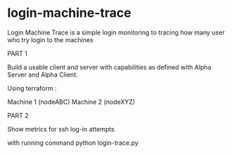 # login-machine-trace
Login Machine Trace is a simple login monitoring to tracing how many user who try login to the machines

PART 1

Build a usable client and server with capabilities as defined with Alpha Server and Alpha Client.

Using terraform :

Machine 1 (nodeABC)
Machine 2 (nodeXYZ)

PART 2

Show metrics for ssh log-in attempts

with running command python login-trace.py